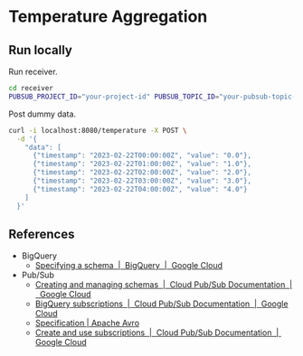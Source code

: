 # Temperature Aggregation

## Run locally

Run receiver.

```sh
cd receiver
PUBSUB_PROJECT_ID="your-project-id" PUBSUB_TOPIC_ID="your-pubsub-topic-id" go run .
```

Post dummy data.

```sh
curl -i localhost:8080/temperature -X POST \
  -d '{
    "data": [
      {"timestamp": "2023-02-22T00:00:00Z", "value": "0.0"},
      {"timestamp": "2023-02-22T01:00:00Z", "value": "1.0"},
      {"timestamp": "2023-02-22T02:00:00Z", "value": "2.0"},
      {"timestamp": "2023-02-22T03:00:00Z", "value": "3.0"},
      {"timestamp": "2023-02-22T04:00:00Z", "value": "4.0"}
    ]
  }'
```

## References

* BigQuery
  * [Specifying a schema  |  BigQuery  |  Google Cloud](https://cloud.google.com/bigquery/docs/schemas#specifying_a_json_schema_file)
* Pub/Sub
  * [Creating and managing schemas  |  Cloud Pub/Sub Documentation  |  Google Cloud](https://cloud.google.com/pubsub/docs/schemas)
  * [BigQuery subscriptions  |  Cloud Pub/Sub Documentation  |  Google Cloud](https://cloud.google.com/pubsub/docs/bigquery)
  * [Specification | Apache Avro](https://avro.apache.org/docs/1.11.1/specification/_print/#schema-declaration)
  * [Create and use subscriptions  |  Cloud Pub/Sub Documentation  |  Google Cloud](https://cloud.google.com/pubsub/docs/create-subscription#assign_bigquery_service_account)
